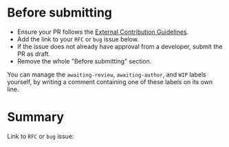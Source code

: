 # Before submitting

* Ensure your PR follows the [External Contribution Guidelines](https://github.com/leanprover/lean4/blob/master/CONTRIBUTING.md).
* Add the link to your `RFC` or `bug` issue below.
* If the issue does not already have approval from a developer, submit the PR as draft.
* Remove the whole "Before submitting" section.

You can manage the `awaiting-review`, `awaiting-author`, and `WIP` labels yourself, by writing a comment containing one of these labels on its own line.

# Summary

Link to `RFC` or `bug` issue:
